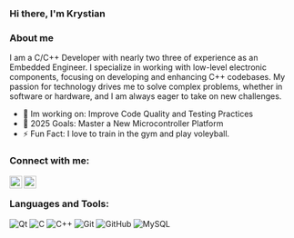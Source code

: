 ### Hi there, I'm Krystian 


### About me
I am a C/C++ Developer with nearly two three of experience as an Embedded Engineer. 
I specialize in working with low-level electronic components, focusing on developing and enhancing C++ codebases.
My passion for technology drives me to solve complex problems, whether in software or hardware, and I am always eager to take
on new challenges.

- 🌱 Im working on: Improve Code Quality and Testing Practices
- 🥅 2025 Goals: Master a New Microcontroller Platform
- ⚡ Fun Fact: I love to train in the gym and play voleyball.




### Connect with me:
[<img align="left" alt="pikuskrystian  | YouTube"  width="22px" src="https://cdn.jsdelivr.net/npm/simple-icons@4.25.0/icons/linkedin.svg" />](https://www.linkedin.com/in/krystian-pikus-531201213/)
[<img align="left" alt="google.com" width="22px" src="https://cdn.jsdelivr.net/npm/simple-icons@v3/icons/gmail.svg" />](mailto:pikuskrystian@gmail.com)





<br/>

### Languages and Tools:

![Qt](https://img.shields.io/badge/Qt-%23217346.svg?style=for-the-badge&logo=Qt&logoColor=white)
![C](https://img.shields.io/badge/c-%2300599C.svg?style=for-the-badge&logo=c&logoColor=white)
![C++](https://img.shields.io/badge/c++-%2300599C.svg?style=for-the-badge&logo=c%2B%2B&logoColor=white)
![Git](https://img.shields.io/badge/git-%23F05033.svg?style=for-the-badge&logo=git&logoColor=white)
![GitHub](https://img.shields.io/badge/github-%23121011.svg?style=for-the-badge&logo=github&logoColor=white)
![MySQL](https://img.shields.io/badge/mysql-%2300f.svg?style=for-the-badge&logo=mysql&logoColor=white)
<br/>
<!-- <img align="left" alt="pikuskrystian's GitHub Stats" src="https://github-readme-stats.vercel.app/api?username=pikuskrystian&show_icons=treu&hide_border=true"   /> -->




